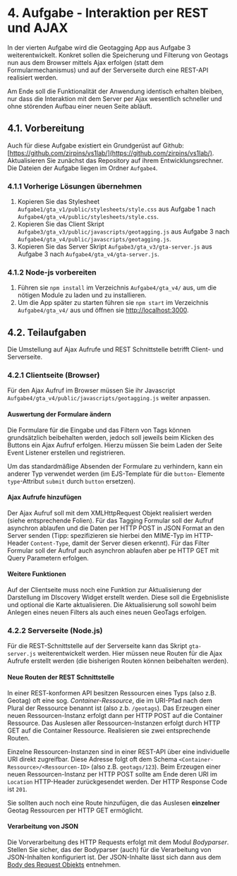 # 4. Aufgabe - Interaktion per REST und AJAX
In der vierten Aufgabe wird die Geotagging App aus Aufgabe 3 weiterentwickelt. Konkret sollen die Speicherung und Filterung von Geotags nun aus dem Browser mittels Ajax erfolgen (statt dem Formularmechanismus) und auf der Serverseite durch eine REST-API realisiert werden.

Am Ende soll die Funktionalität der Anwendung identisch erhalten bleiben, nur dass die Interaktion mit dem Server per Ajax wesentlich schneller und ohne störenden Aufbau einer neuen Seite abläuft.

## 4.1. Vorbereitung
Auch für diese Aufgabe existiert ein Grundgerüst auf Github: [https://github.com/zirpins/vs1lab/](https://github.com/zirpins/vs1lab/). Aktualisieren Sie zunächst das Repository auf ihrem Entwicklungsrechner. Die Dateien der Aufgabe liegen im Ordner `Aufgabe4`.

### 4.1.1 Vorherige Lösungen übernehmen
1. Kopieren Sie das Stylesheet `Aufgabe1/gta_v1/public/stylesheets/style.css` aus Aufgabe 1 nach `Aufgabe4/gta_v4/public/stylesheets/style.css`.
2. Kopieren Sie das Client Skript `Aufgabe3/gta_v3/public/javascripts/geotagging.js` aus Aufgabe 3 nach `Aufgabe4/gta_v4/public/javascripts/geotagging.js`.
3. Kopieren Sie das Server Skript `Aufgabe3/gta_v3/gta-server.js` aus Aufgabe 3 nach `Aufgabe4/gta_v4/gta-server.js`.

### 4.1.2 Node-js vorbereiten
1. Führen sie `npm install` im Verzeichnis `Aufgabe4/gta_v4/` aus, um die nötigen Module zu laden und zu installieren.
2. Um die App später zu starten führen sie `npm start` im Verzeichnis `Aufgabe4/gta_v4/` aus und öffnen sie [http://localhost:3000](http://localhost:3000).

## 4.2. Teilaufgaben
Die Umstellung auf Ajax Aufrufe und REST Schnittstelle betrifft Client- und Serverseite.

### 4.2.1 Clientseite (Browser)
Für den Ajax Aufruf im Browser müssen Sie ihr Javascript `Aufgabe4/gta_v4/public/javascripts/geotagging.js` weiter anpassen.

#### Auswertung der Formulare ändern
Die Formulare für die Eingabe und das Filtern von Tags können grundsätzlich beibehalten werden, jedoch soll jeweils beim Klicken des Buttons ein Ajax Aufruf erfolgen. Hierzu müssen Sie beim Laden der Seite Event Listener erstellen und registrieren. 

Um das standardmäßige Absenden der Formulare zu verhindern, kann ein anderer Typ verwendet werden (im EJS-Template für die `button`- Elemente `type`-Attribut `submit` durch `button` ersetzen).

#### Ajax Aufrufe hinzufügen
Der Ajax Aufruf soll mit dem XMLHttpRequest Objekt realisiert werden (siehe entsprechende Folien). Für das Tagging Formular soll der Aufruf asynchron ablaufen und die Daten per HTTP POST in JSON Format an den Server senden (Tipp: spezifizieren sie hierbei den MIME-Typ im HTTP-Header `Content-Type`, damit der Server diesen erkennt). Für das Filter Formular soll der Aufruf auch asynchron ablaufen aber pe HTTP GET mit Query Parametern erfolgen. 

#### Weitere Funktionen
Auf der Clientseite muss noch eine Funktion zur Aktualisierung der Darstellung im DIscovery Widget erstellt werden. Diese soll die Ergebnisliste und optional die Karte aktualisieren. Die Aktualisierung soll sowohl beim Anlegen eines neuen Filters als auch eines neuen GeoTags erfolgen.

### 4.2.2 Serverseite (Node.js)
Für die REST-Schnittstelle auf der Serverseite kann das Skript `gta-server.js` weiterentwickelt werden. Hier müssen neue Routen für die Ajax Aufrufe erstellt werden (die bisherigen Routen können beibehalten werden). 

#### Neue Routen der REST Schnittstelle
In einer REST-konformen API besitzen Ressourcen eines Typs (also z.B. Geotag) oft eine sog. *Container-Ressource*, die im URI-Pfad nach dem Plural der Ressource benannt ist (also z.b. `/geotags`). Das Erzeugen einer neuen Ressourcen-Instanz erfolgt dann per HTTP POST auf die Container Ressource. Das Auslesen aller Ressourcen-Instanzen erfolgt durch HTTP GET auf die Container Ressource. Realisieren sie zwei entsprechende Routen.

Einzelne Ressourcen-Instanzen sind in einer REST-API über eine individuelle URI direkt zugreifbar. Diese Adresse folgt oft dem Schema `<Container-Ressource>/<Ressourcen-ID>` (also z.B. `geotags/123`). Beim Erzeugen einer neuen Ressourcen-Instanz per HTTP POST sollte am Ende deren URI im `Location` HTTP-Header zurückgesendet werden. Der HTTP Response Code ist `201`.

Sie sollten auch noch eine Route hinzufügen, die das Auslesen **einzelner** Geotag Ressourcen per HTTP GET ermöglicht.

#### Verarbeitung von JSON
Die Vorverarbeitung des HTTP Requests erfolgt mit dem Modul *Bodyparser*. Stellen Sie sicher, das der Bodyparser (auch) für die Verarbeitung von JSON-Inhalten konfiguriert ist. Der JSON-Inhalte lässt sich dann aus dem [Body des Request Objekts](http://expressjs.com/de/4x/api.html#req.body) entnehmen.
